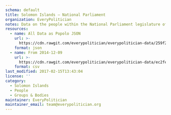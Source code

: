 ```yaml
---
schema: default
title: Solomon Islands — National Parliament
organization: EveryPolitician
notes: Data on the people within the National Parliament legislature of Solomon Islands.
resources:
  - name: All Data as Popolo JSON
    url: >-
      https://cdn.rawgit.com/everypolitician/everypolitician-data/259f260b957c4103dd2f2ed980c3beec482c368c/data/Solomon_Islands/Parliament/ep-popolo-v1.0.json
    format: json
  - name: From 2014-12-09
    url: >-
      https://cdn.rawgit.com/everypolitician/everypolitician-data/ec2febe4ed50a39c72bdb6e2c1dc73602231e488/data/Solomon_Islands/Parliament/term-10.csv
    format: csv
last_modified: 2017-02-15T13:43:04
license: ''
category:
  - Solomon Islands
  - People
  - Groups & Bodies
maintainer: EveryPolitician
maintainer_email: team@everypolitician.org
---
```

